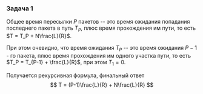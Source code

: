 ### Задача 1
Общее время пересылки $P$ пакетов -- это время ожидания попадания последнего пакета в путь $T_P$,
плюс время прохождения им пути, то есть $T = T_P + N\frac{L}{R}$.

При этом очевидно, что время ожидания $T_P$ -- это время ожидания $P-1$ - го пакета,
плюс время прохождения им одного участка пути, то есть $T_P = T_{P-1} + \frac{L}{R}$,
при этом $T_1 = 0$.

Получается рекурсивная формула, финальный ответ
$$
    T = (P-1)\frac{L}{R} + N\frac{L}{R}
$$